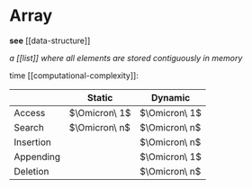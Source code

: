 # Array

**see** [[data-structure]]

_a [[list]] where all elements are stored contiguously in memory_

time [[computational-complexity]]:

|           | Static        | Dynamic       |
| --------- | ------------- | ------------- |
| Access    | $\Omicron\ 1$ | $\Omicron\ 1$ |
| Search    | $\Omicron\ n$ | $\Omicron\ n$ |
| Insertion |               | $\Omicron\ n$ |
| Appending |               | $\Omicron\ 1$ |
| Deletion  |               | $\Omicron\ n$ |
